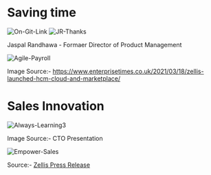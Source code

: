 # Saving time

<img src="https://i.ibb.co/99mqkmd/On-Git-Link.png" alt="On-Git-Link" border="0">

<img src="https://i.ibb.co/c6sY7Lx/JR-Thanks.png" alt="JR-Thanks" border="0">

Jaspal Randhawa - Formaer Director of Product Management

<img src="https://i.ibb.co/Vtw1Nyj/Agile-Payroll.png" alt="Agile-Payroll" border="0">

Image Source:- https://www.enterprisetimes.co.uk/2021/03/18/zellis-launched-hcm-cloud-and-marketplace/

# Sales Innovation

<img src="https://i.ibb.co/1b0wPZG/Always-Learning3.png" alt="Always-Learning3" border="0">

Image Source:- CTO Presentation 

<img src="https://i.ibb.co/CB0dJFN/Empower-Sales.png" alt="Empower-Sales" border="0">

Source:- [Zellis Press Release](https://www.zellis.com/resources/press-and-media/zellis-unveils-next-generation-human-capital-management-cloud-solution/)
